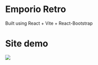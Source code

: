 # Emporio Retro

Built using React + Vite + React-Bootstrap

# Site demo

![](src/assets/preEntrega2Demo.gif)
